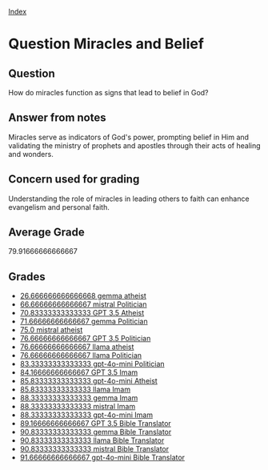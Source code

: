 
[Index](../../index.md)
# Question Miracles and Belief
## Question
How do miracles function as signs that lead to belief in God?

## Answer from notes
Miracles serve as indicators of God's power, prompting belief in Him and validating the ministry of prophets and apostles through their acts of healing and wonders.

## Concern used for grading
Understanding the role of miracles in leading others to faith can enhance evangelism and personal faith.

## Average Grade
79.91666666666667

## Grades
 * [26.666666666666668 gemma atheist](../answers/gemma_atheist/Miracles_and_Belief.md)
 * [66.66666666666667 mistral Politician](../answers/mistral_Politician/Miracles_and_Belief.md)
 * [70.83333333333333 GPT 3.5 Atheist](../answers/GPT_3.5_Atheist/Miracles_and_Belief.md)
 * [71.66666666666667 gemma Politician](../answers/gemma_Politician/Miracles_and_Belief.md)
 * [75.0 mistral atheist](../answers/mistral_atheist/Miracles_and_Belief.md)
 * [76.66666666666667 GPT 3.5 Politician](../answers/GPT_3.5_Politician/Miracles_and_Belief.md)
 * [76.66666666666667 llama atheist](../answers/llama_atheist/Miracles_and_Belief.md)
 * [76.66666666666667 llama Politician](../answers/llama_Politician/Miracles_and_Belief.md)
 * [83.33333333333333 gpt-4o-mini Politician](../answers/gpt-4o-mini_Politician/Miracles_and_Belief.md)
 * [84.16666666666667 GPT 3.5 Imam](../answers/GPT_3.5_Imam/Miracles_and_Belief.md)
 * [85.83333333333333 gpt-4o-mini Atheist](../answers/gpt-4o-mini_Atheist/Miracles_and_Belief.md)
 * [85.83333333333333 llama Imam](../answers/llama_Imam/Miracles_and_Belief.md)
 * [88.33333333333333 gemma Imam](../answers/gemma_Imam/Miracles_and_Belief.md)
 * [88.33333333333333 mistral Imam](../answers/mistral_Imam/Miracles_and_Belief.md)
 * [88.33333333333333 gpt-4o-mini Imam](../answers/gpt-4o-mini_Imam/Miracles_and_Belief.md)
 * [89.16666666666667 GPT 3.5 Bible Translator](../answers/GPT_3.5_Bible_Translator/Miracles_and_Belief.md)
 * [90.83333333333333 gemma Bible Translator](../answers/gemma_Bible_Translator/Miracles_and_Belief.md)
 * [90.83333333333333 llama Bible Translator](../answers/llama_Bible_Translator/Miracles_and_Belief.md)
 * [90.83333333333333 mistral Bible Translator](../answers/mistral_Bible_Translator/Miracles_and_Belief.md)
 * [91.66666666666667 gpt-4o-mini Bible Translator](../answers/gpt-4o-mini_Bible_Translator/Miracles_and_Belief.md)
